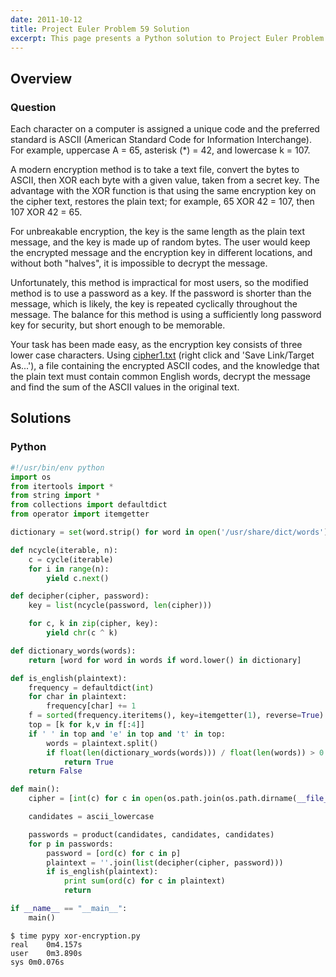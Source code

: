 ```yaml
---
date: 2011-10-12
title: Project Euler Problem 59 Solution
excerpt: This page presents a Python solution to Project Euler Problem 59.
---
```



## Overview


### Question

<p>Each character on a computer is assigned a unique code and the preferred standard is ASCII (American Standard Code for Information Interchange). For example, uppercase A = 65, asterisk (*) = 42, and lowercase k = 107.</p>
<p>A modern encryption method is to take a text file, convert the bytes to ASCII, then XOR each byte with a given value, taken from a secret key. The advantage with the XOR function is that using the same encryption key on the cipher text, restores the plain text; for example, 65 XOR 42 = 107, then 107 XOR 42 = 65.</p>
<p>For unbreakable encryption, the key is the same length as the plain text message, and the key is made up of random bytes. The user would keep the encrypted message and the encryption key in different locations, and without both "halves", it is impossible to decrypt the message.</p>
<p>Unfortunately, this method is impractical for most users, so the modified method is to use a password as a key. If the password is shorter than the message, which is likely, the key is repeated cyclically throughout the message. The balance for this method is using a sufficiently long password key for security, but short enough to be memorable.</p>
<p>Your task has been made easy, as the encryption key consists of three lower case characters. Using <a href="http://projectuler.net/project/cipher1.txt">cipher1.txt</a> (right click and 'Save Link/Target As...'), a file containing the encrypted ASCII codes, and the knowledge that the plain text must contain common English words, decrypt the message and find the sum of the ASCII values in the original text.</p>






## Solutions

### Python

```python
#!/usr/bin/env python
import os
from itertools import *
from string import *
from collections import defaultdict
from operator import itemgetter

dictionary = set(word.strip() for word in open('/usr/share/dict/words').readlines())

def ncycle(iterable, n):
    c = cycle(iterable)
    for i in range(n):
        yield c.next()

def decipher(cipher, password):
    key = list(ncycle(password, len(cipher)))

    for c, k in zip(cipher, key):
        yield chr(c ^ k)

def dictionary_words(words):
    return [word for word in words if word.lower() in dictionary]

def is_english(plaintext):
    frequency = defaultdict(int)
    for char in plaintext:
        frequency[char] += 1
    f = sorted(frequency.iteritems(), key=itemgetter(1), reverse=True)
    top = [k for k,v in f[:4]]
    if ' ' in top and 'e' in top and 't' in top:
        words = plaintext.split()
        if float(len(dictionary_words(words))) / float(len(words)) > 0.5:
            return True
    return False

def main():
    cipher = [int(c) for c in open(os.path.join(os.path.dirname(__file__), 'cipher1.txt')).read().strip().split(',')]

    candidates = ascii_lowercase

    passwords = product(candidates, candidates, candidates)
    for p in passwords:
        password = [ord(c) for c in p]
        plaintext = ''.join(list(decipher(cipher, password)))
        if is_english(plaintext):
            print sum(ord(c) for c in plaintext)
            return

if __name__ == "__main__":
    main()
```


```
$ time pypy xor-encryption.py
real	0m4.157s
user	0m3.890s
sys	0m0.076s
```


